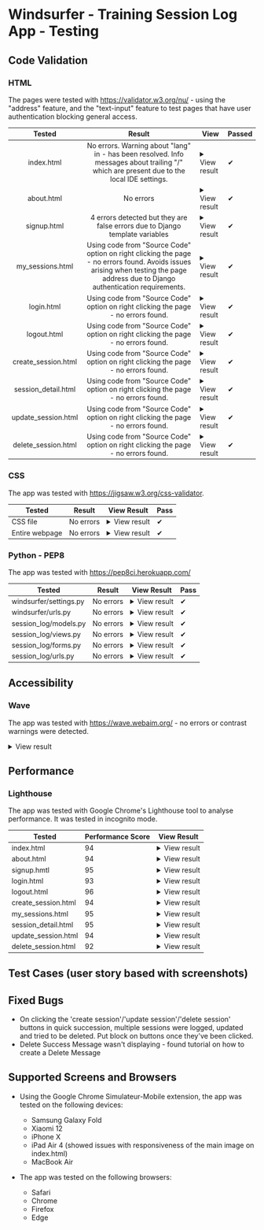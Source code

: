 # Windsurfer - Training Session Log App - Testing

## Code Validation

### HTML

The pages were tested with https://validator.w3.org/nu/ - using the "address" feature, and the "text-input" feature to test pages that have user authentication blocking general access.

|       Tested        |                                                                                      Result                                                                                       | View                                                                                                           | Passed |
| :-----------------: | :-------------------------------------------------------------------------------------------------------------------------------------------------------------------------------: | -------------------------------------------------------------------------------------------------------------- | ------ |
|     index.html      |                 No errors. Warning about "lang" in <head> - has been resolved. Info messages about trailing "/" which are present due to the local IDE settings.                  | <details> <summary>View result</summary> <img src="docs/testing/code_validation/cv-index.png"> </details>      | ✔      |
|     about.html      |                                                                                     No errors                                                                                     | <details> <summary>View result</summary> <img src="docs/testing/code_validation/cv-about.png"> </details>      | ✔      |
|     signup.html     |                                                   4 errors detected but they are false errors due to Django template variables                                                    | <details> <summary>View result</summary> <img src="docs/testing/code_validation/cv-signup.png"> </details>     | ✔      |
|  my_sessions.html   | Using code from "Source Code" option on right clicking the page - no errors found. Avoids issues arising when testing the page address due to Django authentication requirements. | <details> <summary>View result</summary> <img src="docs/testing/code_validation/cv-mysessions.png"> </details> | ✔      |
|     login.html      |                                                Using code from "Source Code" option on right clicking the page - no errors found.                                                 | <details> <summary>View result</summary> <img src="docs/testing/code_validation/cv-login.png"> </details>      | ✔      |
|     logout.html     |                                                Using code from "Source Code" option on right clicking the page - no errors found.                                                 | <details> <summary>View result</summary> <img src="docs/testing/code_validation/cv-logout.png"> </details>     | ✔      |
| create_session.html |                                                Using code from "Source Code" option on right clicking the page - no errors found.                                                 | <details> <summary>View result</summary> <img src="docs/testing/code_validation/cv-create.png"> </details>     | ✔      |
| session_detail.html |                                                Using code from "Source Code" option on right clicking the page - no errors found.                                                 | <details> <summary>View result</summary> <img src="docs/testing/code_validation/cv-read.png"> </details>       | ✔      |
| update_session.html |                                                Using code from "Source Code" option on right clicking the page - no errors found.                                                 | <details> <summary>View result</summary> <img src="docs/testing/code_validation/cv-update.png"> </details>     | ✔      |
| delete_session.html |                                                Using code from "Source Code" option on right clicking the page - no errors found.                                                 | <details> <summary>View result</summary> <img src="docs/testing/code_validation/cv-delete.png"> </details>     | ✔      |

### CSS

The app was tested with https://jigsaw.w3.org/css-validator.

| Tested         | Result    | View Result                                                                                                 | Pass |
| -------------- | --------- | ----------------------------------------------------------------------------------------------------------- | ---- |
| CSS file       | No errors | <details> <summary>View result</summary> <img src="docs/testing/code_validation/cv-css.png"> </details>     | ✔    |
| Entire webpage | No errors | <details> <summary>View result</summary> <img src="docs/testing/code_validation/cv-css-app.png"> </details> | ✔    |

### Python - PEP8

The app was tested with https://pep8ci.herokuapp.com/

| Tested                 | Result    | View Result                                                                                                             | Pass |
| ---------------------- | --------- | ----------------------------------------------------------------------------------------------------------------------- | ---- |
| windsurfer/settings.py | No errors | <details> <summary>View result</summary> <img src="docs/testing/code_validation/cv-windsurfer-settings.png"> </details> | ✔    |
| windsurfer/urls.py     | No errors | <details> <summary>View result</summary> <img src="docs/testing/code_validation/cv-windsurfer-urls.png"> </details>     | ✔    |
| session_log/models.py  | No errors | <details> <summary>View result</summary> <img src="docs/testing/code_validation/cv-session-log-models.png"> </details>  | ✔    |
| session_log/views.py   | No errors | <details> <summary>View result</summary> <img src="docs/testing/code_validation/cv-session-log-views.png"> </details>   | ✔    |
| session_log/forms.py   | No errors | <details> <summary>View result</summary> <img src="docs/testing/code_validation/cv-session-log-forms.png"> </details>   | ✔    |
| session_log/urls.py    | No errors | <details> <summary>View result</summary> <img src="docs/testing/code_validation/cv-session-log-urls.png"> </details>    | ✔    |

## Accessibility

### Wave

The app was tested with https://wave.webaim.org/ - no errors or contrast warnings were detected.

<details> <summary>View result</summary> <img src="docs/testing/code_validation/cv-wave.png"> </details>

## Performance

### Lighthouse

The app was tested with Google Chrome's Lighthouse tool to analyse performance. It was tested in incognito mode.

| Tested              | Performance Score | View Result                                                                                                            |
| ------------------- | ----------------- | ---------------------------------------------------------------------------------------------------------------------- |
| index.html          | 94                | <details> <summary>View result</summary> <img src="docs/testing/code_validation/lighthouse-index.png> </details>       |
| about.html          | 94                | <details> <summary>View result</summary> <img src="docs/testing/code_validation/lighthouse-about.png"> </details>      |
| signup.hmtl         | 95                | <details> <summary>View result</summary> <img src="docs/testing/code_validation/lighthouse-signup.png"> </details>     |
| login.html          | 93                | <details> <summary>View result</summary> <img src="docs/testing/code_validation/lighthouse-login.png"> </details>      |
| logout.html         | 96                | <details> <summary>View result</summary> <img src="docs/testing/code_validation/lighthouse-logout.png"> </details>     |
| create_session.html | 94                | <details> <summary>View result</summary> <img src="docs/testing/code_validation/lighthouse-create.png"> </details>     |
| my_sessions.html    | 95                | <details> <summary>View result</summary> <img src="docs/testing/code_validation/lighthouse-mysessions.png"> </details> |
| session_detail.html | 95                | <details> <summary>View result</summary> <img src="docs/testing/code_validation/lighthouse-read.png"> </details>       |
| update_session.html | 94                | <details> <summary>View result</summary> <img src="docs/testing/code_validation/lighthouse-update.png"> </details>     |
| delete_session.html | 92                | <details> <summary>View result</summary> <img src="docs/testing/code_validation/lighthouse-delete.png"> </details>     |

## Test Cases (user story based with screenshots)

## Fixed Bugs

- On clicking the 'create session'/'update session'/'delete session' buttons in quick succession, multiple sessions were logged, updated and tried to be deleted. Put block on buttons once they've been clicked.
- Delete Success Message wasn't displaying - found tutorial on how to create a Delete Message

## Supported Screens and Browsers

- Using the Google Chrome Simulateur-Mobile extension, the app was tested on the following devices:

  - Samsung Galaxy Fold
  - Xiaomi 12
  - iPhone X
  - iPad Air 4 (showed issues with responsiveness of the main image on index.html)
  - MacBook Air

- The app was tested on the following browsers:

  - Safari
  - Chrome
  - Firefox
  - Edge
